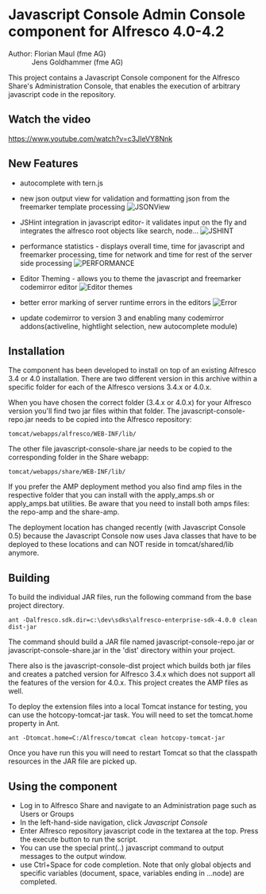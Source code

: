 Javascript Console Admin Console component for Alfresco 4.0-4.2
===============================================================

Author: Florian Maul (fme AG)  
&nbsp;&nbsp;&nbsp;&nbsp;&nbsp;&nbsp;&nbsp;&nbsp;&nbsp;&nbsp;&nbsp;&nbsp;Jens Goldhammer (fme AG)

This project contains a Javascript Console component for the Alfresco Share's 
Administration Console, that enables the execution of arbitrary javascript code 
in the repository. 

Watch the video
--------

https://www.youtube.com/watch?v=c3JIeVY8Nnk

New Features
--------

+ autocomplete with tern.js

+ new json output view for validation and formatting json from the freemarker template processing
![JSONView](https://raw.github.com/jgoldhammer/js-console/master/javascript-console-share/screenshots/json_output_view.png) 

+ JSHint integration in javascript editor- it validates input on the fly and integrates the alfresco root objects like search, node...
![JSHINT](https://raw.github.com/jgoldhammer/js-console/master/javascript-console-share/screenshots/jshint_live_integration.png) 

+ performance statistics - displays overall time, time for javascript and freemarker processing, time for network and time for rest of the server side processing 
![PERFORMANCE](https://raw.github.com/jgoldhammer/js-console/master/javascript-console-share/screenshots/performance_stats.png) 

+ Editor Theming - allows you to theme the javascript and freemarker codemirror editor
![Editor themes](https://raw.github.com/jgoldhammer/js-console/master/javascript-console-share/screenshots/editor_themes.png)

+ better error marking of server runtime errors in the editors
![Error](https://raw.github.com/jgoldhammer/js-console/master/javascript-console-share/screenshots/js_error_detection_and_marking.png)

+ update codemirror to version 3 and enabling many codemirror addons(activeline, hightlight selection, new autocomplete module)


Installation
------------

The component has been developed to install on top of an existing Alfresco
3.4 or 4.0 installation. There are two different version in this archive within
a specific folder for each of the Alfresco versions 3.4.x or 4.0.x.

When you have chosen the correct folder (3.4.x or 4.0.x) for your Alfresco version
you'll find two jar files within that folder. The javascript-console-repo.jar needs
to be copied into the Alfresco repository:

    tomcat/webapps/alfresco/WEB-INF/lib/
  
The other file javascript-console-share.jar needs to be copied to the 
corresponding folder in the Share webapp:

    tomcat/webapps/share/WEB-INF/lib/
  
If you prefer the AMP deployment method you also find amp files in the respective
folder that you can install with the apply_amps.sh or apply_amps.bat utilities. Be
aware that you need to install both amps files: the repo-amp and the share-amp.

The deployment location has changed recently (with Javascript Console 0.5)
because the Javascript Console now uses Java classes that have to be deployed 
to these locations and can NOT reside in tomcat/shared/lib anymore.


Building
--------

To build the individual JAR files, run the following command from the base 
project directory.

    ant -Dalfresco.sdk.dir=c:\dev\sdks\alfresco-enterprise-sdk-4.0.0 clean dist-jar

The command should build a JAR file named javascript-console-repo.jar or
javascript-console-share.jar in the 'dist' directory within your project.

There also is the javascript-console-dist project which builds both jar files 
and creates a patched version for Alfresco 3.4.x which does not support all the 
features of the version for 4.0.x. This project creates the AMP files as well.

To deploy the extension files into a local Tomcat instance for testing, you can 
use the hotcopy-tomcat-jar task. You will need to set the tomcat.home
property in Ant.

    ant -Dtomcat.home=C:/Alfresco/tomcat clean hotcopy-tomcat-jar
    
Once you have run this you will need to restart Tomcat so that the classpath 
resources in the JAR file are picked up.


Using the component
-------------------

- Log in to Alfresco Share and navigate to an Administration page such as Users 
  or Groups
- In the left-hand-side navigation, click *Javascript Console*
- Enter Alfresco repository javascript code in the textarea at the top. Press 
  the execute button to run the script.
- You can use the special print(..) javascript command to output messages to 
  the output window.
- use Ctrl+Space for code completion. Note that only global objects and specific 
  variables (document, space, variables ending in ...node) are completed.

